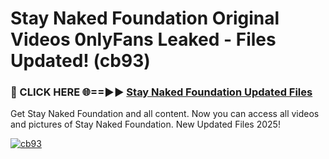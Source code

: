 # Stay Naked Foundation Original Videos 0nlyFans Leaked - Files Updated! (cb93)

<h3>🔴 CLICK HERE 🌐==►► <a href="https://tinyurl.com/yckcrads" rel="nofollow">Stay Naked Foundation Updated Files</a></h3>

Get Stay Naked Foundation and all content. Now you can access all videos and pictures of Stay Naked Foundation. New Updated Files 2025!

[![cb93](https://i.imgur.com/hpKpOFt.gif)](https://tinyurl.com/yckcrads)

